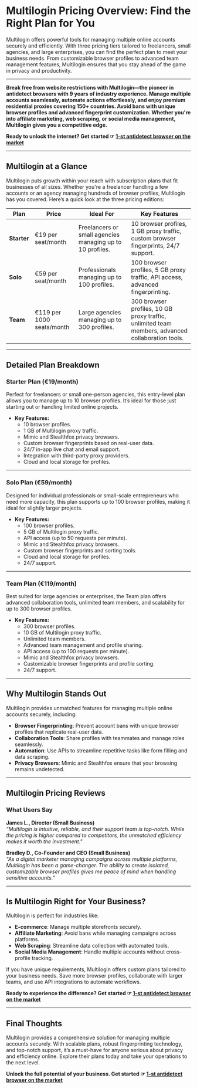 # Multilogin Pricing Overview: Find the Right Plan for You

Multilogin offers powerful tools for managing multiple online accounts securely and efficiently. With three pricing tiers tailored to freelancers, small agencies, and large enterprises, you can find the perfect plan to meet your business needs. From customizable browser profiles to advanced team management features, Multilogin ensures that you stay ahead of the game in privacy and productivity.

---

**Break free from website restrictions with Multilogin—the pioneer in antidetect browsers with 9 years of industry experience. Manage multiple accounts seamlessly, automate actions effortlessly, and enjoy premium residential proxies covering 150+ countries. Avoid bans with unique browser profiles and advanced fingerprint customization. Whether you're into affiliate marketing, web scraping, or social media management, Multilogin gives you a competitive edge.**

**Ready to unlock the internet? Get started ☞ [1-st antidetect browser on the market](https://bit.ly/multIlogin)**

---

## Multilogin at a Glance

Multilogin puts growth within your reach with subscription plans that fit businesses of all sizes. Whether you're a freelancer handling a few accounts or an agency managing hundreds of browser profiles, Multilogin has you covered. Here’s a quick look at the three pricing editions:

| **Plan**  | **Price**            | **Ideal For**                                | **Key Features**                                                   |
|-----------|----------------------|----------------------------------------------|---------------------------------------------------------------------|
| **Starter** | €19 per seat/month  | Freelancers or small agencies managing up to 10 profiles. | 10 browser profiles, 1 GB proxy traffic, custom browser fingerprints, 24/7 support. |
| **Solo**    | €59 per seat/month  | Professionals managing up to 100 profiles.   | 100 browser profiles, 5 GB proxy traffic, API access, advanced fingerprinting. |
| **Team**    | €119 per 1000 seats/month | Large agencies managing up to 300 profiles. | 300 browser profiles, 10 GB proxy traffic, unlimited team members, advanced collaboration tools. |

---

## Detailed Plan Breakdown

### Starter Plan (€19/month)
Perfect for freelancers or small one-person agencies, this entry-level plan allows you to manage up to 10 browser profiles. It’s ideal for those just starting out or handling limited online projects.

- **Key Features:**
  - 10 browser profiles.
  - 1 GB of Multilogin proxy traffic.
  - Mimic and Stealthfox privacy browsers.
  - Custom browser fingerprints based on real-user data.
  - 24/7 in-app live chat and email support.
  - Integration with third-party proxy providers.
  - Cloud and local storage for profiles.

---

### Solo Plan (€59/month)
Designed for individual professionals or small-scale entrepreneurs who need more capacity, this plan supports up to 100 browser profiles, making it ideal for slightly larger projects.

- **Key Features:**
  - 100 browser profiles.
  - 5 GB of Multilogin proxy traffic.
  - API access (up to 50 requests per minute).
  - Mimic and Stealthfox privacy browsers.
  - Custom browser fingerprints and sorting tools.
  - Cloud and local storage for profiles.
  - 24/7 support.

---

### Team Plan (€119/month)
Best suited for large agencies or enterprises, the Team plan offers advanced collaboration tools, unlimited team members, and scalability for up to 300 browser profiles.

- **Key Features:**
  - 300 browser profiles.
  - 10 GB of Multilogin proxy traffic.
  - Unlimited team members.
  - Advanced team management and profile sharing.
  - API access (up to 100 requests per minute).
  - Mimic and Stealthfox privacy browsers.
  - Customizable browser fingerprints and profile sorting.
  - 24/7 support.

---

## Why Multilogin Stands Out

Multilogin provides unmatched features for managing multiple online accounts securely, including:

- **Browser Fingerprinting**: Prevent account bans with unique browser profiles that replicate real-user data.
- **Collaboration Tools**: Share profiles with teammates and manage roles seamlessly.
- **Automation**: Use APIs to streamline repetitive tasks like form filling and data scraping.
- **Privacy Browsers**: Mimic and Stealthfox ensure that your browsing remains undetected.

---

## Multilogin Pricing Reviews

### What Users Say

**James L., Director (Small Business)**  
*"Multilogin is intuitive, reliable, and their support team is top-notch. While the pricing is higher compared to competitors, the unmatched efficiency makes it worth the investment."*  

**Bradley D., Co-Founder and CEO (Small Business)**  
*"As a digital marketer managing campaigns across multiple platforms, Multilogin has been a game-changer. The ability to create isolated, customizable browser profiles gives me peace of mind when handling sensitive accounts."*  

---

## Is Multilogin Right for Your Business?

Multilogin is perfect for industries like:

- **E-commerce**: Manage multiple storefronts securely.
- **Affiliate Marketing**: Avoid bans while managing campaigns across platforms.
- **Web Scraping**: Streamline data collection with automated tools.
- **Social Media Management**: Handle multiple accounts without cross-profile tracking.

If you have unique requirements, Multilogin offers custom plans tailored to your business needs. Save more browser profiles, collaborate with larger teams, and use API integrations to automate workflows.

**Ready to experience the difference? Get started ☞ [1-st antidetect browser on the market](https://bit.ly/multIlogin)**

---

## Final Thoughts

Multilogin provides a comprehensive solution for managing multiple accounts securely. With scalable plans, robust fingerprinting technology, and top-notch support, it’s a must-have for anyone serious about privacy and efficiency online. Explore their plans today and take your operations to the next level.

**Unlock the full potential of your business. Get started ☞ [1-st antidetect browser on the market](https://bit.ly/multIlogin)**

